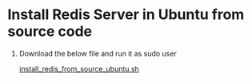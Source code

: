 # Install Redis Server in Ubuntu from source code

1. Download the below file and run it as sudo user

	[install_redis_from_source_ubuntu.sh](install_redis_from_source_ubuntu.sh)